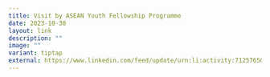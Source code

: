 ```yaml
---
title: Visit by ASEAN Youth Fellowship Programme
date: 2023-10-30
layout: link
description: ""
image: ""
variant: tiptap
external: https://www.linkedin.com/feed/update/urn:li:activity:7125765099243384835
---
```

